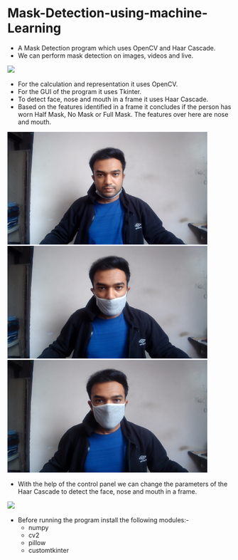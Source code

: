 # Mask-Detection-using-machine-Learning
* A Mask Detection program which uses OpenCV and Haar Cascade.
* We can perform mask detection on images, videos and live.

<div>
<p float="center">
  <img src="options panel.png" width="400" />
</p>
</div>

* For the calculation and representation it uses OpenCV.
* For the GUI of the program it uses Tkinter.
* To detect face, nose and mouth in a frame it uses Haar Cascade.
* Based on the features identified in a frame it concludes if the person has worn Half Mask, No Mask or Full Mask. The features over here are nose and mouth.

<div>
<p float="left">
  <img src="images/WIN_20220724_16_13_48_Pro.jpg" width="450" />
  <img src="images/WIN_20220724_16_15_16_Pro.jpg" width="450" />
  <img src="images/WIN_20220724_16_14_53_Pro.jpg" width="450" />
</p>
</div>

* With the help of the control panel we can change the parameters of the Haar Cascade to detect the face, nose and mouth in a frame.

<div>
<p float="center">
  <img src="scale factor.png" width="350" />
</p>
</div>

* Before running the program install the following modules:-
  * numpy
  * cv2
  * pillow
  * customtkinter
